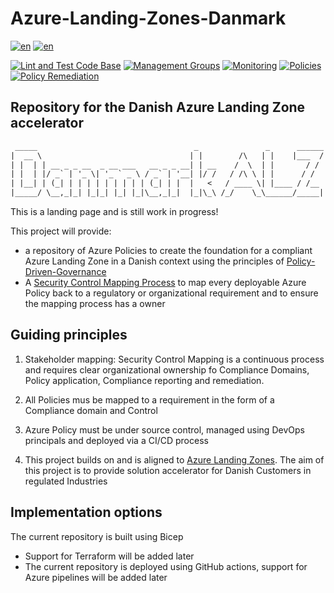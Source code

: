# Azure-Landing-Zones-Danmark

[![en](https://img.shields.io/badge/lang-en-red.svg)](README.md)
[![en](https://img.shields.io/badge/lang-da--dk-green.svg)](README.da-dk.md)

[![Lint and Test Code Base](https://github.com/Azure-Landing-Zones-Danmark/Azure-Landing-Zones-Danmark/actions/workflows/linter.yml/badge.svg)](https://github.com/Azure-Landing-Zones-Danmark/Azure-Landing-Zones-Danmark/actions/workflows/linter.yml)
[![Management Groups](https://github.com/Azure-Landing-Zones-Danmark/Azure-Landing-Zones-Danmark/actions/workflows/management-groups.yml/badge.svg)](https://github.com/Azure-Landing-Zones-Danmark/Azure-Landing-Zones-Danmark/actions/workflows/management-groups.yml)
[![Monitoring](https://github.com/Azure-Landing-Zones-Danmark/Azure-Landing-Zones-Danmark/actions/workflows/monitoring.yml/badge.svg)](https://github.com/Azure-Landing-Zones-Danmark/Azure-Landing-Zones-Danmark/actions/workflows/monitoring.yml)
[![Policies](https://github.com/Azure-Landing-Zones-Danmark/Azure-Landing-Zones-Danmark/actions/workflows/policies.yml/badge.svg)](https://github.com/Azure-Landing-Zones-Danmark/Azure-Landing-Zones-Danmark/actions/workflows/policies.yml)
[![Policy Remediation](https://github.com/Azure-Landing-Zones-Danmark/Azure-Landing-Zones-Danmark/actions/workflows/policy-remediation.yml/badge.svg)](https://github.com/Azure-Landing-Zones-Danmark/Azure-Landing-Zones-Danmark/actions/workflows/policy-remediation.yml)

## Repository for the Danish Azure Landing Zone accelerator

```txt
 _____                                   _               _      ______
|  __ \                                 | |        /\   | |    |___  /
| |  | | __ _ _ __  _ __ ___   __ _ _ __| | __    /  \  | |       / /
| |  | |/ _` | '_ \| '_ ` _ \ / _` | '__| |/ /   / /\ \ | |      / /
| |__| | (_| | | | | | | | | | (_| | |  |   <   / ____ \| |____ / /__
|_____/ \__,_|_| |_|_| |_| |_|\__,_|_|  |_|\_\ /_/    \_\______/_____|

```

This is a landing page and is still work in progress!

This project will provide:

- a repository of Azure Policies to create the foundation for a compliant Azure Landing Zone in a Danish context using the principles of [Policy-Driven-Governance](https://learn.microsoft.com/en-gb/azure/cloud-adoption-framework/ready/landing-zone/design-principles#policy-driven-governance)
- A [Security Control Mapping Process](docs/SecurityControlMapping.md) to map every deployable Azure Policy back to a regulatory or organizational requirement and to ensure the mapping process has a owner

## Guiding principles

1. Stakeholder mapping: Security Control Mapping is a continuous process and requires clear organizational ownership fo Compliance Domains, Policy application, Compliance reporting and remediation.

1. All Policies mus be mapped to a requirement in the form of a Compliance domain and Control

1. Azure Policy must be under source control, managed using DevOps principals and deployed via a CI/CD process

1. This project builds on and is aligned to [Azure Landing Zones](https://github.com/Azure/Enterprise-Scale). The aim of this project is to provide solution accelerator for Danish Customers in regulated Industries

## Implementation options

The current repository is built using Bicep

- Support for Terraform will be added later
- The current repository is deployed using GitHub actions, support for Azure pipelines will be added later
